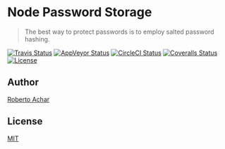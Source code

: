 # Node Password Storage

> The best way to protect passwords is to employ salted password hashing.

[![Travis Status][travis-badge]][travis-badge-url]
[![AppVeyor Status][appveyor-badge]][appveyor-badge-url]
[![CircleCI Status][circleci-badge]][circleci-badge-url]
[![Coveralls Status][coveralls-badge]][coveralls-badge-url]
[![License][license-badge]][license-badge-url]

## Author
[Roberto Achar](https://twitter.com/RobertoAchar)

## License
[MIT](https://github.com/robertoachar/node-password-storage/blob/master/LICENSE)

[travis-badge]: https://travis-ci.org/robertoachar/node-password-storage.svg?branch=master
[travis-badge-url]: https://travis-ci.org/robertoachar/node-password-storage

[appveyor-badge]: https://ci.appveyor.com/api/projects/status/tkw96ql32rabuibh?svg=true
[appveyor-badge-url]: https://ci.appveyor.com/project/robertoachar/node-password-storage

[circleci-badge]: https://circleci.com/gh/robertoachar/node-password-storage.svg?style=svg
[circleci-badge-url]: https://circleci.com/gh/robertoachar/node-password-storage

[coveralls-badge]: https://coveralls.io/repos/github/robertoachar/node-password-storage/badge.svg?branch=master
[coveralls-badge-url]: https://coveralls.io/github/robertoachar/node-password-storage?branch=master

[license-badge]: https://img.shields.io/badge/license-MIT%20License-brightgreen.svg
[license-badge-url]: https://opensource.org/licenses/MIT
